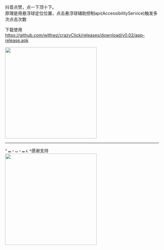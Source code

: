 抖音点赞，点一下顶十下。<br />
原理是用悬浮球定位位置，点击悬浮球辅助控制api(AccessibilityService)触发多次点击次数

下载使用
https://github.com/withwz/crazyClick/releases/download/v0.02/app-release.apk


<img src="https://github.com/user-attachments/assets/d4f5bbb4-3eff-4913-ba1b-cfc08c8414e4" width="300" />


--- 
^ ⑉・ᴗ・⑉ ૮ ˃感谢支持<br />
<img src="https://github.com/user-attachments/assets/8b12eac8-cb25-435d-b098-bd4de82f8777" width="300" />

